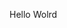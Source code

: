 Hello Wolrd





















































































































































































































































































































































































































































































































